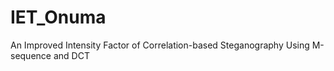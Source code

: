 # IET_Onuma
An Improved Intensity Factor of Correlation-based Steganography Using M-sequence and DCT
